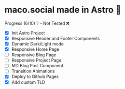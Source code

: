 # maco.social made in Astro 🚀

Progress (6/10) ❔ - Not Tested ❌

- [x] Init Astro Project
- [x] Responsive Header and Footer Components
- [x] Dynamic Dark/Light mode
- [x] Responsive Home Page
- [ ] Responsive Blog Page
- [ ] Responsive Project Page
- [ ] MD Blog Post Component
- [ ] Transition Animations
- [x] Deploy to Github Pages
- [x] Add custom TLD
